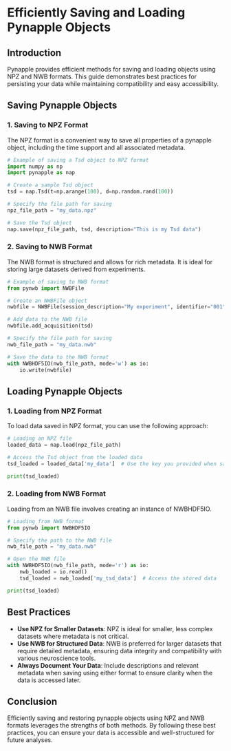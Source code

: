 # Efficiently Saving and Loading Pynapple Objects

## Introduction
Pynapple provides efficient methods for saving and loading objects using NPZ and NWB formats. This guide demonstrates best practices for persisting your data while maintaining compatibility and easy accessibility.

## Saving Pynapple Objects

### 1. Saving to NPZ Format
The NPZ format is a convenient way to save all properties of a pynapple object, including the time support and all associated metadata.

```python
# Example of saving a Tsd object to NPZ format
import numpy as np
import pynapple as nap

# Create a sample Tsd object
tsd = nap.Tsd(t=np.arange(100), d=np.random.rand(100))

# Specify the file path for saving
npz_file_path = "my_data.npz"

# Save the Tsd object
nap.save(npz_file_path, tsd, description="This is my Tsd data")
```

### 2. Saving to NWB Format
The NWB format is structured and allows for rich metadata. It is ideal for storing large datasets derived from experiments. 

```python
# Example of saving to NWB format
from pynwb import NWBFile

# Create an NWBFile object
nwbfile = NWBFile(session_description="My experiment", identifier="001", session_start_time="2023-10-01T00:00:00")

# Add data to the NWB file
nwbfile.add_acquisition(tsd)

# Specify the file path for saving
nwb_file_path = "my_data.nwb"

# Save the data to the NWB format
with NWBHDF5IO(nwb_file_path, mode='w') as io:
    io.write(nwbfile)
```

## Loading Pynapple Objects

### 1. Loading from NPZ Format
To load data saved in NPZ format, you can use the following approach:

```python
# Loading an NPZ file
loaded_data = nap.load(npz_file_path)

# Access the Tsd object from the loaded data
tsd_loaded = loaded_data['my_data']  # Use the key you provided when saving

print(tsd_loaded)
```

### 2. Loading from NWB Format
Loading from an NWB file involves creating an instance of NWBHDF5IO. 

```python
# Loading from NWB format
from pynwb import NWBHDF5IO

# Specify the path to the NWB file
nwb_file_path = "my_data.nwb"

# Open the NWB file
with NWBHDF5IO(nwb_file_path, mode='r') as io:
    nwb_loaded = io.read()
    tsd_loaded = nwb_loaded['my_tsd_data']  # Access the stored data 

print(tsd_loaded)
```

## Best Practices
- **Use NPZ for Smaller Datasets**: NPZ is ideal for smaller, less complex datasets where metadata is not critical.
- **Use NWB for Structured Data**: NWB is preferred for larger datasets that require detailed metadata, ensuring data integrity and compatibility with various neuroscience tools.
- **Always Document Your Data**: Include descriptions and relevant metadata when saving using either format to ensure clarity when the data is accessed later.

## Conclusion
Efficiently saving and restoring pynapple objects using NPZ and NWB formats leverages the strengths of both methods. By following these best practices, you can ensure your data is accessible and well-structured for future analyses.